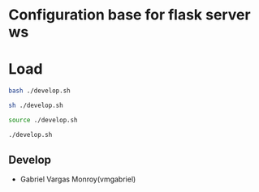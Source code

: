 # Configuration base for flask server ws

# Load
```sh
bash ./develop.sh
```
```sh
sh ./develop.sh
```
```sh
source ./develop.sh
```
```sh
./develop.sh
```

## Develop
- Gabriel Vargas Monroy(vmgabriel)
